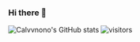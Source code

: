 ### Hi there 👋

<!--
**Calvvnono/Calvvnono** is a ✨ _special_ ✨ repository because its `README.md` (this file) appears on your GitHub profile.

Here are some ideas to get you started:

- 🔭 I’m currently working on ...
- 🌱 I’m currently learning ...
- 👯 I’m looking to collaborate on ...
- 🤔 I’m looking for help with ...
- 💬 Ask me about ...
- 📫 How to reach me: ...
- 😄 Pronouns: ...
- ⚡ Fun fact: ...
-->
![Calvvnono's GitHub stats](https://github-readme-stats.vercel.app/api?username=Calvvnono&theme=tokyonight&show_icons=true)
![visitors](https://visitor-badge.glitch.me/badge?page_id=Calvvnono.visitor-badge&left_color=green&right_color=red)
